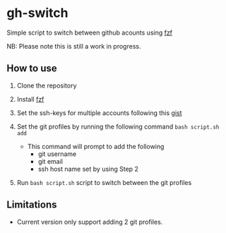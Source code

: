 # gh-switch

Simple script to switch between github acounts using [fzf](https://github.com/junegunn/fzf)

NB: Please note this is still a work in progress.

## How to use

1. Clone the repository
2. Install [fzf](https://github.com/junegunn/fzf)
3. Set the ssh-keys for multiple accounts following this [gist](https://gist.github.com/oanhnn/80a89405ab9023894df7)
4. Set the git profiles by running the following command 
`bash script.sh add`
    - This command will prompt to add the following
        - git username
        - git email
        - ssh host name set by using Step 2
  
5. Run `bash script.sh` script to switch between the git profiles

## Limitations
- Current version only support adding 2 git profiles.